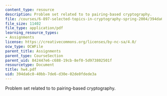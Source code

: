 ```yaml
---
content_type: resource
description: Problem set related to to pairing-based cryptography.
file: /courses/6-897-selected-topics-in-cryptography-spring-2004/394da6c040bb7de6d30e02de0fdede3a_hw4.pdf
file_size: 11402
file_type: application/pdf
learning_resource_types:
- Assignments
license: https://creativecommons.org/licenses/by-nc-sa/4.0/
ocw_type: OCWFile
parent_title: Assignments
parent_type: CourseSection
parent_uid: 842447e6-c688-19cb-8ef0-5d973802501f
resourcetype: Document
title: hw4.pdf
uid: 394da6c0-40bb-7de6-d30e-02de0fdede3a
---
```

Problem set related to to pairing-based cryptography.